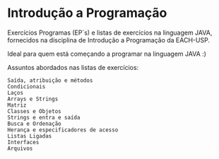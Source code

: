 # Introdução a Programação
 Exercícios Programas (EP´s) e listas de exercícios na linguagem JAVA, fornecidos na disciplina de Introdução a Programação da EACH-USP.

 Ideal para quem está começando a programar na linguagem JAVA :)

 Assuntos abordados nas listas de exercícios:

    Saída, atribuição e métodos
    Condicionais
    Laços
    Arrays e Strings
    Matriz
    Classes e Objetos
    Strings e entra e saída
    Busca e Ordenação
    Herança e especificadores de acesso
    Listas Ligadas
    Interfaces
    Arquivos
